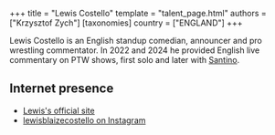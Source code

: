 +++
title = "Lewis Costello"
template = "talent_page.html"
authors = ["Krzysztof Zych"]
[taxonomies]
country = ["ENGLAND"]
+++

Lewis Costello is an English standup comedian, announcer and pro wrestling commentator. In 2022 and 2024 he provided English live commentary on PTW shows, first solo and later with [Santino](@/w/santino.md).

## Internet presence

* [Lewis's official site](https://www.lewiscostello.co.uk/)
* [lewisblaizecostello on Instagram](https://www.instagram.com/lewisblaizecostello/)
